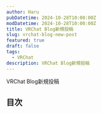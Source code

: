```yaml
---
author: Haru
pubDatetime: 2024-10-28T10:00:00Z
modDatetime: 2024-10-28T10:00:00Z
title: VRChat Blog新規投稿
slug: vrchat-blog-new-post
featured: true
draft: false
tags:
  - VRChat
description: VRChat Blog新規投稿
---
```


VRChat Blog新規投稿

## 目次
